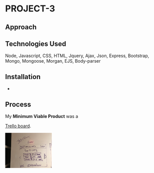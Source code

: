# PROJECT-3

## Approach


## Technologies Used
Node, Javascript, CSS, HTML, Jquery, Ajax, Json, Express, Bootstrap, Mongo, Mongoose, Morgan, EJS, Body-parser


## Installation 
-

## Process 

My **Minimum Viable Product** was a 

[Trello board](https://trello.com/b/LXTSH04c/wdi-sm-43-project-3).

<img src="./project assets/Image uploaded from iOS.jpg" style="width: 150px;">

